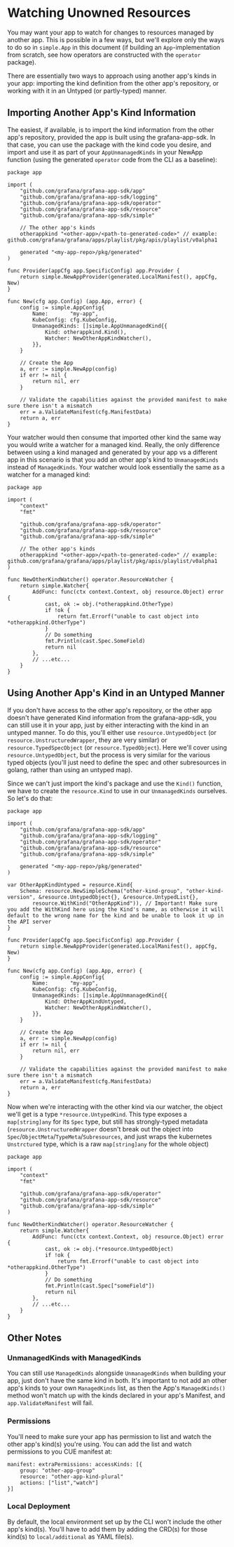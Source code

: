 # Watching Unowned Resources

You may want your app to watch for changes to resources managed by another app. This is possible in a few ways, 
but we'll explore only the ways to do so in `simple.App` in this document 
(if building an `App`-implementation from scratch, see how operators are constructed with the `operator` package).

There are essentially two ways to approach using another app's kinds in your app: importing the kind definition from the other app's repository, 
or working with it in an Untyped (or partly-typed) manner. 

## Importing Another App's Kind Information

The easiest, if available, is to import the kind information from the other app's repository, provided the app is built 
using the grafana-app-sdk. In that case, you can use the package with the kind code you desire, and import 
and use it as part of your `AppUnmanagedKinds` in your NewApp function (using the generated `operator` code from the CLI as a baseline):

```golang
package app

import (
	"github.com/grafana/grafana-app-sdk/app"
	"github.com/grafana/grafana-app-sdk/logging"
	"github.com/grafana/grafana-app-sdk/operator"
	"github.com/grafana/grafana-app-sdk/resource"
	"github.com/grafana/grafana-app-sdk/simple"
	
	// The other app's kinds
	otherappkind "<other-app>/<path-to-generated-code>" // example: github.com/grafana/grafana/apps/playlist/pkg/apis/playlist/v0alpha1

	generated "<my-app-repo>/pkg/generated"
)

func Provider(appCfg app.SpecificConfig) app.Provider {
	return simple.NewAppProvider(generated.LocalManifest(), appCfg, New)
}

func New(cfg app.Config) (app.App, error) {
	config := simple.AppConfig{
		Name:       "my-app",
		KubeConfig: cfg.KubeConfig,
		UnmanagedKinds: []simple.AppUnmanagedKind{{
			Kind: otherappkind.Kind(),
			Watcher: NewOtherAppKindWatcher(),
        }},
	}

	// Create the App
	a, err := simple.NewApp(config)
	if err != nil {
		return nil, err
	}

	// Validate the capabilities against the provided manifest to make sure there isn't a mismatch
	err = a.ValidateManifest(cfg.ManifestData)
	return a, err
}
```

Your watcher would then consume that imported other kind the same way you would write a watcher for a managed kind. 
Really, the only difference between using a kind managed and generated by your app vs a different app in this scenario 
is that you add an other app's kind to `UnmanagedKinds` instead of `ManagedKinds`. 
Your watcher would look essentially the same as a watcher for a managed kind:

```golang
package app

import (
	"context"
	"fmt"

	"github.com/grafana/grafana-app-sdk/operator"
	"github.com/grafana/grafana-app-sdk/resource"
	"github.com/grafana/grafana-app-sdk/simple"

	// The other app's kinds
	otherappkind "<other-app>/<path-to-generated-code>" // example: github.com/grafana/grafana/apps/playlist/pkg/apis/playlist/v0alpha1
)

func NewOtherKindWatcher() operator.ResourceWatcher {
	return simple.Watcher{
		AddFunc: func(ctx context.Context, obj resource.Object) error {
			cast, ok := obj.(*otherappkind.OtherType)
			if !ok {
				return fmt.Errorf("unable to cast object into *otherappkind.OtherType")
			}
			// Do something
			fmt.Println(cast.Spec.SomeField)
			return nil
		},
		// ...etc...
	}
}
```

## Using Another App's Kind in an Untyped Manner

If you don't have access to the other app's repository, or the other app doesn't have generated Kind information from 
the grafana-app-sdk, you can still use it in your app, just by either interacting with the kind in an untyped manner. 
To do this, you'll either use `resource.UntypedObject` (or `resource.UnstructuredWrapper`, they are very similar) or `resource.TypedSpecObject` (or `resource.TypedObject`). 
Here we'll cover using `resource.UntypedObject`, but the process is very similar for the various typed objects
(you'll just need to define the spec and other subresources in golang, rather than using an untyped map).

Since we can't just import the kind's package and use the `Kind()` function, we have to create the `resource.Kind` 
to use in our `UnmanagedKinds` ourselves. So let's do that:

```golang
package app

import (
	"github.com/grafana/grafana-app-sdk/app"
	"github.com/grafana/grafana-app-sdk/logging"
	"github.com/grafana/grafana-app-sdk/operator"
	"github.com/grafana/grafana-app-sdk/resource"
	"github.com/grafana/grafana-app-sdk/simple"

	generated "<my-app-repo>/pkg/generated"
)

var OtherAppKindUntyped = resource.Kind{
	Schema: resource.NewSimpleSchema("other-kind-group", "other-kind-version", &resource.UntypedObject{}, &resource.UntypedList{}, 
		resource.WithKind("OtherAppKind")), // Important! Make sure you add the WithKind here using the Kind's name, as otherwise it will default to the wrong name for the kind and be unable to look it up in the API server
}

func Provider(appCfg app.SpecificConfig) app.Provider {
	return simple.NewAppProvider(generated.LocalManifest(), appCfg, New)
}

func New(cfg app.Config) (app.App, error) {
	config := simple.AppConfig{
		Name:       "my-app",
		KubeConfig: cfg.KubeConfig,
		UnmanagedKinds: []simple.AppUnmanagedKind{{
			Kind: OtherAppKindUntyped,
			Watcher: NewOtherAppKindWatcher(),
        }},
	}

	// Create the App
	a, err := simple.NewApp(config)
	if err != nil {
		return nil, err
	}

	// Validate the capabilities against the provided manifest to make sure there isn't a mismatch
	err = a.ValidateManifest(cfg.ManifestData)
	return a, err
}
```

Now when we're interacting with the other kind via our watcher, the object we'll get is a type `*resource.UntypedKind`. 
This type exposes a `map[string]any` for its `Spec` type, but still has strongly-typed metadata 
(`resource.UnstructuredWrapper` doesn't break out the object into `Spec`/`ObjectMeta`/`TypeMeta`/`Subresources`, and just wraps the kubernetes `Unstrctured` type, which is a raw `map[string]any` for the whole object)

```golang
package app

import (
	"context"
	"fmt"

	"github.com/grafana/grafana-app-sdk/operator"
	"github.com/grafana/grafana-app-sdk/resource"
	"github.com/grafana/grafana-app-sdk/simple"
)

func NewOtherKindWatcher() operator.ResourceWatcher {
	return simple.Watcher{
		AddFunc: func(ctx context.Context, obj resource.Object) error {
			cast, ok := obj.(*resource.UntypedObject)
			if !ok {
				return fmt.Errorf("unable to cast object into *otherappkind.OtherType")
			}
			// Do something
			fmt.Println(cast.Spec["someField"])
			return nil
		},
		// ...etc...
	}
}
```

## Other Notes

### UnmanagedKinds with ManagedKinds

You can still use `ManagedKinds` alongside `UnmanagedKinds` when building your app, just don't have the same kind in both. 
It's important to not add an other app's kinds to your own `ManagedKinds` list, as then the App's `ManagedKinds()` method 
won't match up with the kinds declared in your app's Manifest, and `app.ValidateManifest` will fail.

### Permissions

You'll need to make sure your app has permission to list and watch the other app's kind(s) you're using. 
You can add the list and watch permissions to you CUE manifest at:
```cue
manifest: extraPermissions: accessKinds: [{
	group: "other-app-group"
	resource: "other-app-kind-plural"
	actions: ["list","watch"]
}]
```

### Local Deployment

By default, the local environment set up by the CLI won't include the other app's kind(s). 
You'll have to add them by adding the CRD(s) for those kind(s) to `local/additional` as YAML file(s).